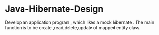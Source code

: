 # Java-Hibernate-Design
Develop an application program , which likes a mock hibernate . The main function is to be create ,read,delete,update of mapped entity class.

